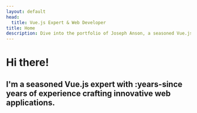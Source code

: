 ```yaml
---
layout: default
head:
  title: Vue.js Expert & Web Developer
title: Home
description: Dive into the portfolio of Joseph Anson, a seasoned Vue.js developer with over 8 years of experience in creating cutting-edge web applications. Discover his passion for code and design.
---
```


# Hi there!

## I'm a seasoned Vue.js expert with :years-since years of experience crafting innovative web applications.
